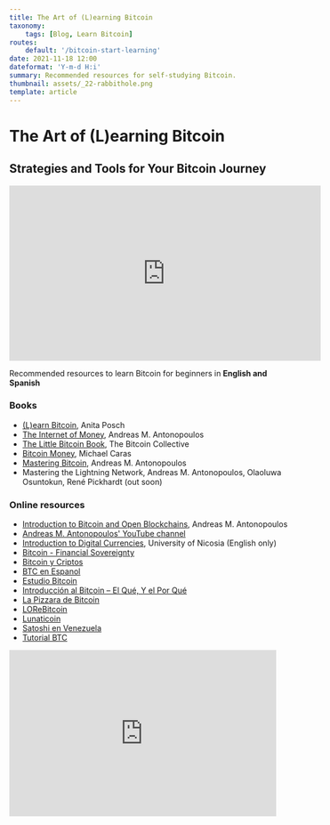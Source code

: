 ```yaml
---
title: The Art of (L)earning Bitcoin
taxonomy:
    tags: [Blog, Learn Bitcoin]
routes:
    default: '/bitcoin-start-learning'
date: 2021-11-18 12:00
dateformat: 'Y-m-d H:i'
summary: Recommended resources for self-studying Bitcoin.
thumbnail: assets/_22-rabbithole.png
template: article
---
```



# The Art of (L)earning Bitcoin

## Strategies and Tools for Your Bitcoin Journey

<iframe width="560" height="315" src="https://www.youtube.com/embed/wG5ENaO-OQ8?start=14557" title="YouTube video player" frameborder="0" allow="accelerometer; autoplay; clipboard-write; encrypted-media; gyroscope; picture-in-picture" allowfullscreen></iframe>

Recommended resources to learn Bitcoin for beginners in **English and Spanish**

### Books 
* [(L)earn Bitcoin](https://learnbitcoin.link), Anita Posch
* [The Internet of Money](https://geni.us/IoM1), Andreas M. Antonopoulos
* [The Little Bitcoin Book](https://geni.us/littlebtcbook), The Bitcoin Collective
* [Bitcoin Money](https://geni.us/littlebtcbook), Michael Caras
* [Mastering Bitcoin](https://geni.us/littlebtcbook), Andreas M. Antonopoulos
* Mastering the Lightning Network, Andreas M. Antonopoulos, Olaoluwa Osuntokun, René Pickhardt (out soon)

### Online resources
* [Introduction to Bitcoin and Open Blockchains](**https://aantonop.com/workshops/**), Andreas M. Antonopoulos
* [Andreas M. Antonopoulos' YouTube channel](https://www.youtube.com/aantonop)
* [Introduction to Digital Currencies](https://www.unic.ac.cy/blockchain/free-mooc/), University of Nicosia (English only)
* [Bitcoin - Financial Sovereignty](https://bitcoin.cipix.eu)
* [Bitcoin y Criptos](https://www.youtube.com/c/Pap%C3%A1BitcoinyCriptos)
* [BTC en Espanol](https://www.youtube.com/c/btcenespanol)
* [Estudio Bitcoin](https://estudiobitcoin.com/)
* [Introducción al Bitcoin – El Qué, Y el Por Qué](https://www.youtube.com/watch?v=w4XWmzHpmUM)
* [La Pizzara de Bitcoin](https://www.youtube.com/playlist?list=PLFxxVqRfGX4tq6Zi2K0SJQp-uBl8RsFwo)
* [LOReBitcoin](https://twitter.com/LOReBitcoin)
* [Lunaticoin](https://www.youtube.com/c/lunaticoin)
* [Satoshi en Venezuela](https://www.youtube.com/channel/UCPVfJPbeA45jX8WocMrOcew)
* [Tutorial BTC](https://franamati.medium.com/bitcoin-qu%C3%A9-c%C3%B3mo-y-para-qu%C3%A9-545b9128d491)

<iframe src="https://docs.google.com/presentation/d/e/2PACX-1vSNp83wT1IRIWLHeKX_redMFSebWsN_hePC4xywj6OQYXPwdEfh7q7Y9r931f6Qmp8O79si-qOE5dsm/embed?start=false&loop=false&delayms=3000" frameborder="0" width="480" height="299" allowfullscreen="true" mozallowfullscreen="true" webkitallowfullscreen="true"></iframe>